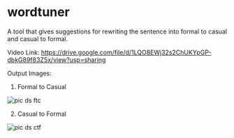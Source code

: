 # wordtuner
A tool that gives suggestions for rewriting the sentence into formal to casual and casual to formal.

Video Link: https://drive.google.com/file/d/1LQO8EWj32s2ChUKYpGP-dbkG89f83Z5x/view?usp=sharing

Output Images:
1. Formal to Casual

![pic ds ftc](https://user-images.githubusercontent.com/77211855/173107099-c9e053cf-20f0-4048-bbaa-9de8a9112b2d.png)

2. Casual to Formal

![pic ds ctf](https://user-images.githubusercontent.com/77211855/173107271-d061d54b-54a9-4f97-84bd-52446e82cbaa.png)
